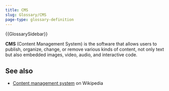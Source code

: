 ```yaml
---
title: CMS
slug: Glossary/CMS
page-type: glossary-definition
---
```


{{GlossarySidebar}}

**CMS** (Content Management System) is the software that allows users to publish, organize, change, or remove various kinds of content, not only text but also embedded images, video, audio, and interactive code.

## See also

- [Content management system](https://en.wikipedia.org/wiki/Content_management_system) on Wikipedia
